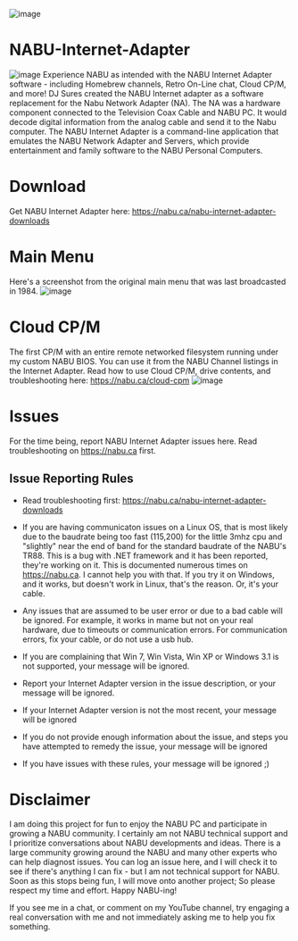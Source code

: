 ![image](https://user-images.githubusercontent.com/49293683/213636558-9786dfa9-fcbc-413c-a9aa-1220a08809ff.png)

# NABU-Internet-Adapter
![image](https://user-images.githubusercontent.com/49293683/213636747-dadcf00d-cb3a-434d-a21b-0e187de901a8.png)
Experience NABU as intended with the NABU Internet Adapter software - including Homebrew channels, Retro On-Line chat, Cloud CP/M, and more! DJ Sures created the NABU Internet adapter as a software replacement for the Nabu Network Adapter (NA). The NA was a hardware component connected to the Television Coax Cable and NABU PC. It would decode digital information from the analog cable and send it to the Nabu computer. The NABU Internet Adapter is a command-line application that emulates the NABU Network Adapter and Servers, which provide entertainment and family software to the NABU Personal Computers.

# Download
Get NABU Internet Adapter here: https://nabu.ca/nabu-internet-adapter-downloads

# Main Menu
Here's a screenshot from the original main menu that was last broadcasted in 1984. 
![image](https://user-images.githubusercontent.com/49293683/213636625-26e79a01-d68e-4ed2-bd36-1f65d651b25f.png)

# Cloud CP/M
The first CP/M with an entire remote networked filesystem running under my custom NABU BIOS. You can use it from the NABU Channel listings in the Internet Adapter. Read how to use Cloud CP/M, drive contents, and troubleshooting here: https://nabu.ca/cloud-cpm
![image](https://user-images.githubusercontent.com/49293683/213637244-34e2feb9-93f9-4134-8cd7-8f9f664f12ae.png)

# Issues
For the time being, report NABU Internet Adapter issues here. Read troubleshooting on https://nabu.ca first.

## Issue Reporting Rules

- Read troubleshooting first: https://nabu.ca/nabu-internet-adapter-downloads

- If you are having communicaton issues on a Linux OS, that is most likely due to the baudrate being too fast (115,200) for the little 3mhz cpu and "slightly" near the end of band for the standard baudrate of the NABU's TR88. This is a bug with .NET framework and it has been reported, they're working on it. This is documented numerous times on https://nabu.ca. I cannot help you with that. If you try it on Windows, and it works, but doesn't work in Linux, that's the reason. Or, it's your cable.

- Any issues that are assumed to be user error or due to a bad cable will be ignored. For example, it works in mame but not on your real hardware, due to timeouts or communication errors. For communication errors, fix your cable, or do not use a usb hub.

- If you are complaining that Win 7, Win Vista, Win XP or Windows 3.1 is not supported, your message will be ignored.

- Report your Internet Adapter version in the issue description, or your message will be ignored.

- If your Internet Adapter version is not the most recent, your message will be ignored

- If you do not provide enough information about the issue, and steps you have attempted to remedy the issue, your message will be ignored

- If you have issues with these rules, your message will be ignored ;)


# Disclaimer
I am doing this project for fun to enjoy the NABU PC and participate in growing a NABU community. I certainly am not NABU technical support and I prioritize conversations about NABU developments and ideas. There is a large community growing around the NABU and many other experts who can help diagnost issues. You can log an issue here, and I will check it to see if there's anything I can fix - but I am not technical support for NABU. Soon as this stops being fun, I will move onto another project; So please respect my time and effort. Happy NABU-ing!

If you see me in a chat, or comment on my YouTube channel, try engaging a real conversation with me and not immediately asking me to help you fix something.
